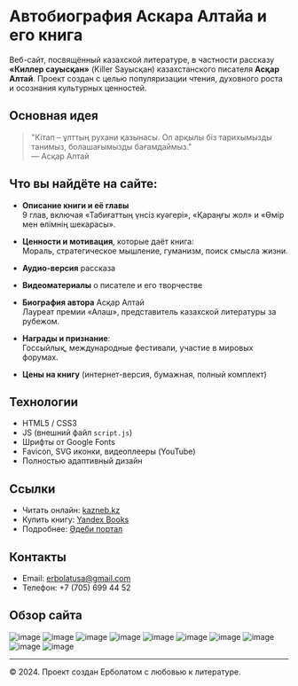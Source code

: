 # Автобиография Аскара Алтайа и его книга

Веб-сайт, посвящённый казахской литературе, в частности рассказу **«Киллер сауысқан»** (Killer Sауысқан) казахстанского писателя **Асқар Алтай**. Проект создан с целью популяризации чтения, духовного роста и осознания культурных ценностей.

## Основная идея

> "Кітап – ұлттың рухани қазынасы. Ол арқылы біз тарихымызды танимыз, болашағымызды бағамдаймыз."  
> — Асқар Алтай

## Что вы найдёте на сайте:

- **Описание книги и её главы**  
  9 глав, включая «Табиғаттың үнсіз куәгері», «Қараңғы жол» и «Өмір мен өлімнің шекарасы».

-  **Ценности и мотивация**, которые даёт книга:  
  Мораль, стратегическое мышление, гуманизм, поиск смысла жизни.

-  **Аудио-версия** рассказа

-  **Видеоматериалы** о писателе и его творчестве

-  **Биография автора** Асқар Алтай  
  Лауреат премии «Алаш», представитель казахской литературы за рубежом.

-  **Награды и признание**:  
  Госсыйлық, международные фестивали, участие в мировых форумах.

-  **Цены на книгу** (интернет-версия, бумажная, полный комплект)

##  Технологии

- HTML5 / CSS3
- JS (внешний файл `script.js`)
- Шрифты от Google Fonts
- Favicon, SVG иконки, видеоплееры (YouTube)
- Полностью адаптивный дизайн

##  Ссылки

-  Читать онлайн: [kazneb.kz](https://kazneb.kz/bookView/view/?brId=1163101)
-  Купить книгу: [Yandex Books](https://books.yandex.kz/)
-  Подробнее: [Әдеби портал](https://adebiportal.kz/kz/news/view/asqar-altai-killer-sauysqan__3478)

##  Контакты

- Email: erbolatusa@gmail.com  
- Телефон: +7 (705) 699 44 52  

## Обзор сайта

![image](https://github.com/user-attachments/assets/cb8706be-1333-4923-8c9b-b4b1526bdfec)
![image](https://github.com/user-attachments/assets/054d3e6a-55b7-41ce-895d-64b8aca46bed)
![image](https://github.com/user-attachments/assets/486c14bc-d948-4498-934d-f115255f1627)
![image](https://github.com/user-attachments/assets/0160d572-79f9-48b3-869b-4441f99b753e)
![image](https://github.com/user-attachments/assets/5e101e36-dfae-4111-9aac-a75c5b857320)
![image](https://github.com/user-attachments/assets/bf569eeb-b8cb-4be7-b912-07103fe3fea3)
![image](https://github.com/user-attachments/assets/28f11b74-61bf-451f-b8bd-dcefb43ef753)
![image](https://github.com/user-attachments/assets/3a5517a7-a399-4a01-98b1-7f03e38dcf8c)
![image](https://github.com/user-attachments/assets/47f71ecc-6654-4ec1-9cf0-a485b38f0be4)
![image](https://github.com/user-attachments/assets/df02af76-b419-41e6-bc3a-67a6bf502bbe)

---

© 2024. Проект создан Ерболатом с любовью к литературе.
